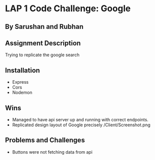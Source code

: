# LAP 1 Code Challenge: Google

## By Sarushan and Rubhan

## Assignment Description

Trying to replicate the google search

## Installation

- Express
- Cors
- Nodemon

## Wins

- Managed to have api server up and running with correct endpoints.
- Replicated design layout of Google precisely
  /Client/Screenshot.png

## Problems and Challenges

- Buttons were not fetching data from api
